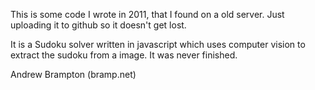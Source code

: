 This is some code I wrote in 2011, that I found on a old server. Just uploading it to github so it doesn't get lost.

It is a Sudoku solver written in javascript which uses computer vision to extract the sudoku from a image. It was never finished.

Andrew Brampton (bramp.net)
